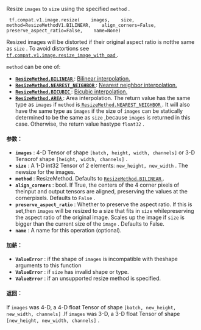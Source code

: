 Resize  `images`  to  `size`  using the specified  `method` .

```
 tf.compat.v1.image.resize(    images,    size,    method=ResizeMethodV1.BILINEAR,    align_corners=False,    preserve_aspect_ratio=False,    name=None) 
```

Resized images will be distorted if their original aspect ratio is notthe same as  `size` .  To avoid distortions see[ `tf.compat.v1.image.resize_image_with_pad` ](https://tensorflow.google.cn/api_docs/python/tf/compat/v1/image/resize_image_with_pad).

 `method`  can be one of:

- **[ `ResizeMethod.BILINEAR` ](/api_docs/python/tf/image/ResizeMethod#BILINEAR)** : [Bilinear interpolation.](https://en.wikipedia.org/wiki/Bilinear_interpolation)
- **[ `ResizeMethod.NEAREST_NEIGHBOR` ](/api_docs/python/tf/image/ResizeMethod#NEAREST_NEIGHBOR)** : [Nearest neighbor interpolation.](https://en.wikipedia.org/wiki/Nearest-neighbor_interpolation)
- **[ `ResizeMethod.BICUBIC` ](/api_docs/python/tf/image/ResizeMethod#BICUBIC)** : [Bicubic interpolation.](https://en.wikipedia.org/wiki/Bicubic_interpolation)
- **[ `ResizeMethod.AREA` ](/api_docs/python/tf/image/ResizeMethod#AREA)** : Area interpolation.
The return value has the same type as  `images`  if  `method`  is[ `ResizeMethod.NEAREST_NEIGHBOR` ](/api_docs/python/tf/image/ResizeMethod#NEAREST_NEIGHBOR). It will also have the same type as  `images` if the size of  `images`  can be statically determined to be the same as  `size` ,because  `images`  is returned in this case. Otherwise, the return value hastype  `float32` .

#### 参数：
- **`images`** : 4-D Tensor of shape  `[batch, height, width, channels]`  or 3-D Tensorof shape  `[height, width, channels]` .
- **`size`** : A 1-D int32 Tensor of 2 elements:  `new_height, new_width` .  The newsize for the images.
- **`method`** : ResizeMethod.  Defaults to [ `ResizeMethod.BILINEAR` ](/api_docs/python/tf/image/ResizeMethod#BILINEAR).
- **`align_corners`** : bool.  If True, the centers of the 4 corner pixels of theinput and output tensors are aligned, preserving the values at the cornerpixels. Defaults to  `False` .
- **`preserve_aspect_ratio`** : Whether to preserve the aspect ratio. If this is set,then  `images`  will be resized to a size that fits in  `size`  whilepreserving the aspect ratio of the original image. Scales up the image if `size`  is bigger than the current size of the  `image` . Defaults to False.
- **`name`** : A name for this operation (optional).


#### 加薪：
- **`ValueError`** : if the shape of  `images`  is incompatible with theshape arguments to this function
- **`ValueError`** : if  `size`  has invalid shape or type.
- **`ValueError`** : if an unsupported resize method is specified.


#### 返回：
If  `images`  was 4-D, a 4-D float Tensor of shape `[batch, new_height, new_width, channels]` .If  `images`  was 3-D, a 3-D float Tensor of shape `[new_height, new_width, channels]` .

